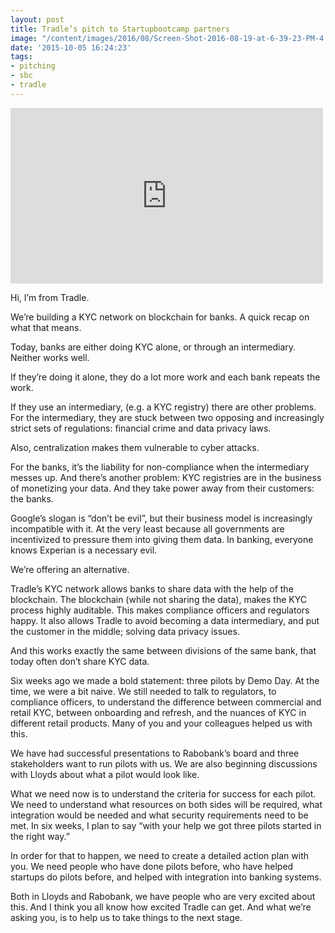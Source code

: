 ```yaml
---
layout: post
title: Tradle’s pitch to Startupbootcamp partners
image: "/content/images/2016/08/Screen-Shot-2016-08-19-at-6-39-23-PM-4.png"
date: '2015-10-05 16:24:23'
tags:
- pitching
- sbc
- tradle
---
```



<iframe allowfullscreen="" frameborder="0" height="281" src="https://www.youtube.com/embed/3f5rARJMW8U?feature=oembed" width="500"></iframe>

Hi, I’m from Tradle.

We’re building a KYC network on blockchain for banks. A quick recap on what that means.

Today, banks are either doing KYC alone, or through an intermediary. Neither works well.

If they’re doing it alone, they do a lot more work and each bank repeats the work.

If they use an intermediary, (e.g. a KYC registry) there are other problems. For the intermediary, they are stuck between two opposing and increasingly strict sets of regulations: financial crime and data privacy laws.

Also, centralization makes them vulnerable to cyber attacks.

For the banks, it’s the liability for non-compliance when the intermediary messes up. And there’s another problem: KYC registries are in the business of monetizing your data. And they take power away from their customers: the banks.

Google’s slogan is “don’t be evil”, but their business model is increasingly incompatible with it. At the very least because all governments are incentivized to pressure them into giving them data. In banking, everyone knows Experian is a necessary evil.

We’re offering an alternative.

Tradle’s KYC network allows banks to share data with the help of the blockchain. The blockchain (while not sharing the data), makes the KYC process highly auditable. This makes compliance officers and regulators happy. It also allows Tradle to avoid becoming a data intermediary, and put the customer in the middle; solving data privacy issues.

And this works exactly the same between divisions of the same bank, that today often don’t share KYC data.

Six weeks ago we made a bold statement: three pilots by Demo Day. At the time, we were a bit naive. We still needed to talk to regulators, to compliance officers, to understand the difference between commercial and retail KYC, between onboarding and refresh, and the nuances of KYC in different retail products. Many of you and your colleagues helped us with this.

We have had successful presentations to Rabobank’s board and three stakeholders want to run pilots with us. We are also beginning discussions with Lloyds about what a pilot would look like.

What we need now is to understand the criteria for success for each pilot. We need to understand what resources on both sides will be required, what integration would be needed and what security requirements need to be met. In six weeks, I plan to say “with your help we got three pilots started in the right way.”

In order for that to happen, we need to create a detailed action plan with you. We need people who have done pilots before, who have helped startups do pilots before, and helped with integration into banking systems.

Both in Lloyds and Rabobank, we have people who are very excited about this. And I think you all know how excited Tradle can get. And what we’re asking you, is to help us to take things to the next stage.


